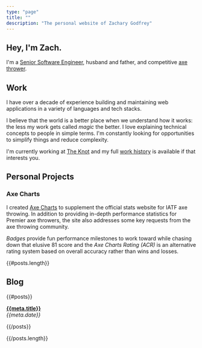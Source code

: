```yaml
---
type: "page"
title: ""
description: "The personal website of Zachary Godfrey"
---
```


<!-- ![hero](data:image/jpg;base64,{{>hero}}) -->

## Hey, I'm Zach.

I'm a [Senior Software Engineer](#work), husband and father, and competitive [axe thrower](https://axescores.com/player/1207260).

## Work

I have over a decade of experience building and maintaining web applications in a variety of languages and tech stacks.

I believe that the world is a better place when we understand how it works: the less my work gets called *magic* the better. I love explaining technical concepts to people in simple terms. I'm constantly looking for opportunities to simplify things and reduce complexity.

I'm currently working at [The Knot](https://www.theknot.com) and my full [work history](/work) is available if that interests you.

## Personal Projects

### Axe Charts

I created [Axe Charts](https://axecharts.com) to supplement the official stats website for IATF axe throwing. In addition to providing in-depth performance statistics for Premier axe throwers, the site also addresses some key requests from the axe throwing community.

*Badges* provide fun performance milestones to work toward while chasing down that elusive 81 score and the *Axe Charts Rating (ACR)* is an alternative rating system based on overall accuracy rather than wins and losses.

{{#posts.length}}

## Blog

{{#posts}}

**[{{meta.title}}](/{{{uri}}})**\
*{{meta.date}}*

{{/posts}}

{{/posts.length}}
